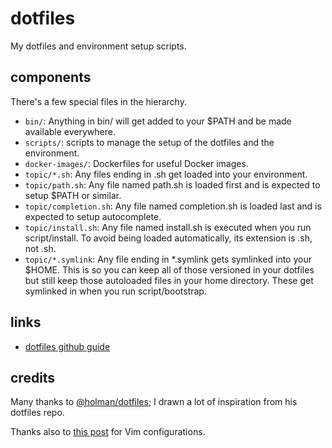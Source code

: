 # dotfiles
My dotfiles and environment setup scripts.

## components

There's a few special files in the hierarchy.

- `bin/`: Anything in bin/ will get added to your $PATH and be made available everywhere.
- `scripts/`: scripts to manage the setup of the dotfiles and the environment.
- `docker-images/`: Dockerfiles for useful Docker images.
- `topic/*.sh`: Any files ending in .sh get loaded into your environment.
- `topic/path.sh`: Any file named path.sh is loaded first and is expected to setup $PATH 
   or similar.
- `topic/completion.sh`: Any file named completion.sh is loaded last and is expected to
   setup autocomplete.
- `topic/install.sh`: Any file named install.sh is executed when you run script/install. 
   To avoid being loaded automatically, its extension is .sh, not .sh.
- `topic/*.symlink`: Any file ending in *.symlink gets symlinked into your $HOME. This 
   is so you can keep all of those versioned in your dotfiles but still keep those 
   autoloaded files in your home directory. These get symlinked in when 
   you run script/bootstrap.

## links

- [dotfiles github guide](http://dotfiles.github.io/)

## credits

Many thanks to [@holman/dotfiles](https://github.com/holman/dotfiles); I drawn a lot of inspiration from his dotfiles repo.

Thanks also to [this post](http://marcgg.com/blog/2016/03/01/vimrc-example/) for Vim configurations.
